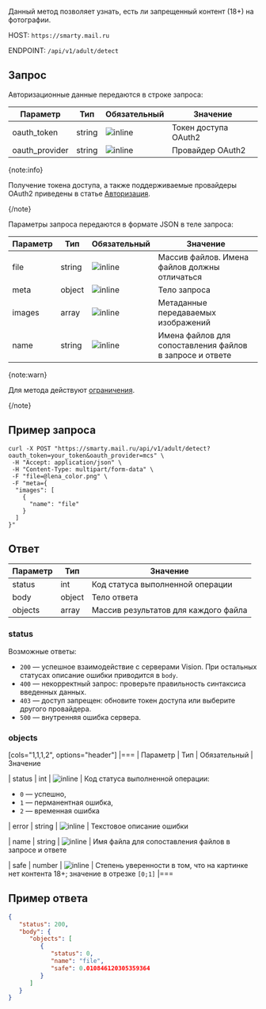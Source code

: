 Данный метод позволяет узнать, есть ли запрещенный контент (18+) на фотографии.

HOST: `https://smarty.mail.ru`

ENDPOINT: `/api/v1/adult/detect`

## Запрос

Авторизационные данные передаются в строке запроса:

| Параметр       | Тип    | Обязательный | Значение             |
| -------------- | ------ |--------------| -------------------- |
| oauth_token    | string | ![](/ru/assets/check.svg "inline")           | Токен доступа OAuth2 |
| oauth_provider | string | ![](/ru/assets/check.svg "inline")           | Провайдер OAuth2     |

{note:info}

Получение токена доступа, а также поддерживаемые провайдеры OAuth2 приведены в статье [Авторизация](../../quick-start/auth-vision).

{/note}

Параметры запроса передаются в формате JSON в теле запроса:

| Параметр | Тип    | Обязательный                    | Значение                                         |
|----------| ------ |---------------------------------| ------------------------------------------------ |
| file | string | ![](/ru/assets/check.svg "inline")  | Массив файлов. Имена файлов должны отличаться    |
| meta | object | ![](/ru/assets/check.svg "inline")  | Тело запроса                                     |
| images  | array  | ![](/ru/assets/check.svg "inline")  | Метаданные передаваемых изображений           |
| name    | string | ![](/ru/assets/check.svg "inline")  | Имена файлов для сопоставления файлов в запросе и ответе|

{note:warn}

Для метода действуют [ограничения](../../concepts/vision-limits#obrabotka_izobrazheniy).

{/note}

## Пример запроса

```http
curl -X POST "https://smarty.mail.ru/api/v1/adult/detect?oauth_token=your_token&oauth_provider=mcs" \
 -H "Accept: application/json" \
 -H "Content-Type: multipart/form-data" \
 -F "file=@lena_color.png" \
 -F "meta={
  "images": [
    {
      "name": "file"
    }
  ]
}"
```

## Ответ

| Параметр      | Тип      | Значение                                                 |
| ------------- | -------- | -------------------------------------------------------- |
| status        | int      | Код статуса выполненной операции                         |
| body          | object   | Тело ответа                                              |
| objects       | array    | Массив результатов для каждого файла                     |

### status

Возможные ответы:

* `200` — успешное взаимодействие с серверами Vision. При остальных статусах описание ошибки приводится в `body`.
* `400` — некорректный запрос: проверьте правильность синтаксиса введенных данных.
* `403` — доступ запрещен: обновите токен доступа или выберите другого провайдера.
* `500` — внутренняя ошибка сервера.

### objects

[cols="1,1,1,2", options="header"]
|===
| Параметр
| Тип
| Обязательный
| Значение

| status
| int
| ![](/ru/assets/check.svg "inline")
| Код статуса выполненной операции: 

* `0` — успешно,
* `1` — перманентная ошибка,
* `2` — временная ошибка

| error
| string
| ![](/ru/assets/no.svg "inline")
| Текстовое описание ошибки

| name
| string
| ![](/ru/assets/check.svg "inline")
| Имя файла для сопоставления файлов в запросе и ответе

| safe
| number
| ![](/ru/assets/check.svg "inline")
| Степень уверенности в том, что на картинке нет контента 18+; значение в отрезке `[0;1]`
|===

## Пример ответа

```json
{
   "status": 200,
   "body": {
      "objects": [
         {
            "status": 0,
            "name": "file",
            "safe": 0.010846120305359364
         }
      ]
   }
}
```
